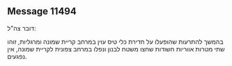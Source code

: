## Message 11494

דובר צה"ל:

בהמשך להתרעות שהופעלו על חדירת כלי טיס עוין במרחב קריית שמונה ומרגליות, זוהו שתי מטרות אווריות חשודות שחצו משטח לבנון ונפלו במרחב צפונית לקריית שמונה, אין נפגעים.

